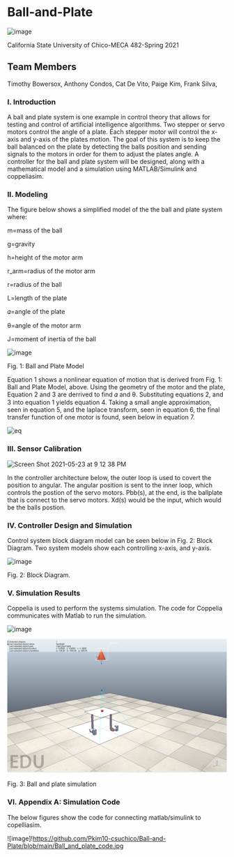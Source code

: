 # Ball-and-Plate
![image](https://user-images.githubusercontent.com/83930164/119294730-f79e3400-bc09-11eb-9b45-9e19955e32ee.png)


California State University of Chico-MECA 482-Spring 2021

## Team Members 
Timothy Bowersox,
Anthony Condos,
Cat De Vito,
Paige Kim,
Frank Silva,

### I. Introduction
A ball and plate system is one example in control theory that allows for testing and control of artificial intelligence algorithms. Two stepper or servo motors control the angle of a plate. Each stepper motor will control the x-axis and y-axis of the plates motion. The goal of this system is to keep the ball balanced on the plate by detecting the balls position and sending signals to the motors in order for them to adjust the plates angle. A controller for the ball and plate system will be designed, along with a mathematical model and a simulation using MATLAB/Simulink and coppeliasim. 

### II. Modeling
The figure below shows a simplified model of the the ball and plate system where:

m=mass of the ball

g=gravity

h=height of the motor arm

r_arm=radius of the motor arm

r=radius of the ball

L=length of the plate

𝛼=angle of the plate

θ=angle of the motor arm

J=moment of inertia of the ball

![image](https://user-images.githubusercontent.com/83930164/119293877-2a472d00-bc08-11eb-916d-20e197d3332e.png)

  Fig. 1: Ball and Plate Model 

Equation 1 shows a nonlinear equation of motion that is derived from Fig. 1: Ball and Plate Model, above. Using the geometry of the motor and the plate, Equation 2 and 3 are derrived to find 𝛼 and θ. Substituting equations 2, and 3 into equation 1 yields equation 4. Taking a small angle approximation, seen in equation 5, and the laplace transform, seen in equation 6, the final transfer function of one motor is found, seen below in equation 7. 

![eq](https://user-images.githubusercontent.com/83930164/119277033-34e6cf80-bbd2-11eb-9917-9041d22ea9aa.JPG)

### III. Sensor Calibration
<img width="1288" alt="Screen Shot 2021-05-23 at 9 12 38 PM" src="https://user-images.githubusercontent.com/83930770/119295428-aee77a80-bc0b-11eb-9315-0cd2d5aeb999.png">

In the controller architecture below, the outer loop is used to covert the position to angular. The angular position is sent to the inner loop, which controls the postion of the servo motors. Pbb(s), at the end, is the ballplate that is connect to the servo motors. Xd(s) would be the input, which would be the balls postion.

### IV. Controller Design and Simulation
Control system block diagram model can be seen below in Fig. 2: Block Diagram. Two system models show each controlling x-axis, and y-axis. 

![image](https://user-images.githubusercontent.com/83930164/119407820-a6d61c00-bc99-11eb-8a83-c10f009affc0.png)


  Fig. 2: Block Diagram.


### V. Simulation Results
Coppelia is used to perform the systems simulation. The code for Coppelia communicates with Matlab to run the simulation. 

![image](https://user-images.githubusercontent.com/83930164/119297569-19021e80-bc10-11eb-93f7-e3f8808cffb6.png)

![image](https://github.com/Pkim10-csuchico/Ball-and-Plate/blob/main/ballandplate1.png)

Fig. 3: Ball and plate simulation

### VI. Appendix A: Simulation Code

The below figures show the code for connecting matlab/simulink to copelliasim.

![image]!https://github.com/Pkim10-csuchico/Ball-and-Plate/blob/main/Ball_and_plate_code.jpg


